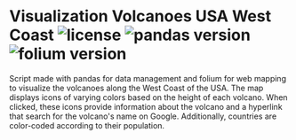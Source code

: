 # Visualization Volcanoes USA West Coast ![license](https://img.shields.io/badge/license-MIT%20-orange) ![pandas version](https://img.shields.io/badge/pandas-2.2.3%20-blue) ![folium version](https://img.shields.io/badge/folium-0.18.0%20-lightblue) 
Script made with pandas for data management and folium for web mapping to visualize the volcanoes along the West Coast of the USA.
The map displays icons of varying colors based on the height of each volcano. When clicked, these icons provide information about the volcano and a hyperlink that search for the volcano's name on Google. Additionally, countries are color-coded according to their population.
